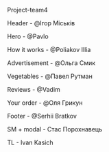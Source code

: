 Project-team4

Header - @Ігор Міськів

Hero - @Pavlo

How it works - @Poliakov Illia

Advertisement - @Ольга Смик

Vegetables - @Павел Рутман

Reviews - @Vadim

Your order - @Оля Грикун

Footer - @Serhii Bratkov

SM + modal - Стас Порохнавець

TL - Ivan Kasich
